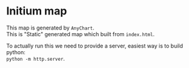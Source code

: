 # Initium map

This map is generated by ``AnyChart``.  
This is "Static" generated map which built from ``index.html``.  

To actually run this we need to provide a server, easiest way is to build python:  
``python -m http.server``.

